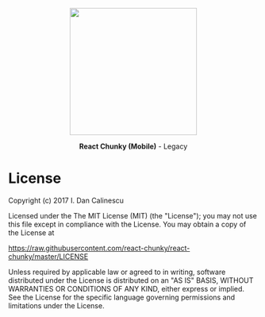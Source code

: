 <p align="center">
  <a href="https://github.com/idancali/react-chunky">
    <img height="256" src="https://raw.githubusercontent.com/react-chunky/react-chunky/master/logo.png">
  </a>
  <p align="center"> <b> React Chunky (Mobile)</b> - Legacy </p>
</p>

# License

Copyright (c) 2017 I. Dan Calinescu

 Licensed under the The MIT License (MIT) (the "License");
 you may not use this file except in compliance with the License.
 You may obtain a copy of the License at

 https://raw.githubusercontent.com/react-chunky/react-chunky/master/LICENSE

 Unless required by applicable law or agreed to in writing, software
 distributed under the License is distributed on an "AS IS" BASIS,
 WITHOUT WARRANTIES OR CONDITIONS OF ANY KIND, either express or implied.
 See the License for the specific language governing permissions and
 limitations under the License.
